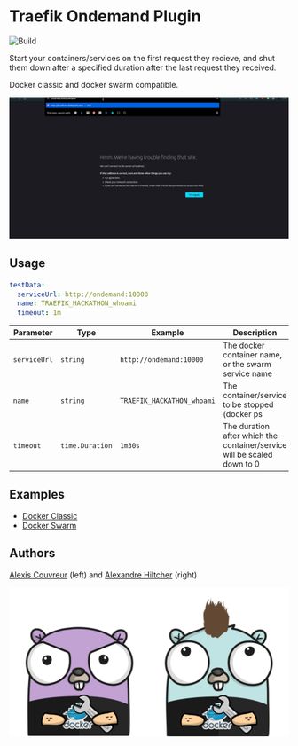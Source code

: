 # Traefik Ondemand Plugin

![Build](https://github.com/acouvreur/traefik-ondemand-plugin/workflows/Build/badge.svg)

Start your containers/services on the first request they recieve, and shut them down after a specified duration after the last request they received. 

Docker classic and docker swarm compatible.

![Demo](./img/ondemand.gif)
## Usage

```yml
testData:
  serviceUrl: http://ondemand:10000
  name: TRAEFIK_HACKATHON_whoami
  timeout: 1m
```

| Parameter    | Type            | Example                    | Description                                                             |
| ------------ | --------------- | -------------------------- | ----------------------------------------------------------------------- |
| `serviceUrl` | `string`        | `http://ondemand:10000`    | The docker container name, or the swarm service name                    |
| `name`       | `string`        | `TRAEFIK_HACKATHON_whoami` | The container/service to be stopped (docker ps                          | docker service ls) |
| `timeout`    | `time.Duration` | `1m30s`                    | The duration after which the container/service will be scaled down to 0 |


## Examples

- [Docker Classic](./examples/docker_classic/README.md)
- [Docker Swarm](./examples/docker_swarm/README.md)

## Authors

[Alexis Couvreur](https://www.linkedin.com/in/alexis-couvreur/) (left) and [Alexandre Hiltcher](https://www.linkedin.com/in/alexandre-hiltcher/) (right)

![Alexandre and Alexis](./img/gophers-traefik.png)
